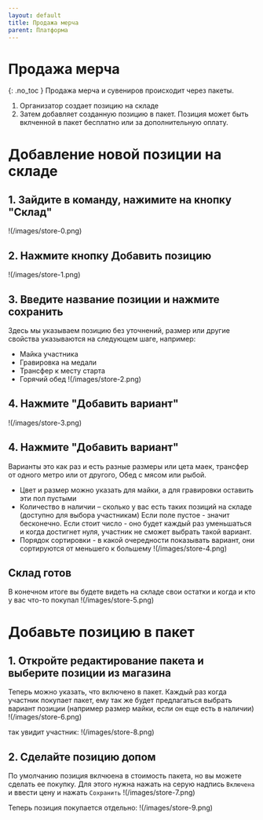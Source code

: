 ```yaml
---
layout: default
title: Продажа мерча
parent: Платформа
---
```


# Продажа мерча
{: .no_toc }
Продажа мерча и сувениров происходит через пакеты.
1.  Организатор создает позицию на складе
2.  Затем добавляет созданную позицию в пакет. Позиция может быть вклченной в пакет бесплатно или за дополнительную оплату.

# Добавление новой позиции на складе

## 1. Зайдите в команду, нажимите на кнопку "Склад"
!(/images/store-0.png)


## 2. Нажмите кнопку Добавить позицию
!(/images/store-1.png)

## 3. Введите название позиции и нажмите сохранить
Здесь мы указываем позицию без уточнений, размер или другие свойства указываются на следующем шаге, например:
* Майка участника
* Гравировка на медали
* Трансфер к месту старта
* Горячий обед
!(/images/store-2.png)


## 4. Нажмите "Добавить вариант"

!(/images/store-3.png)

## 4. Нажмите "Добавить вариант"
Варианты это как раз и есть разные размеры или цета маек, трансфер от одного метро или от другого, Обед с мясом или рыбой.
* Цвет и размер можно указать для майки, а для гравировки оставить эти пол пустыми
* Количество в наличии – сколько у вас есть таких позиций на складе (доступно для выбора участникам) Если поле пустое - значит бесконечно. Если стоит число - оно будет каждый раз уменьшаться и когда достигнет нуля, участник не сможет выбрать такой вариант.
* Порядок сортировки - в какой очередности показывать вариант, они сортируются от меньшего к большему
!(/images/store-4.png)

## Склад готов
В конечном итоге вы будете видеть на складе свои остатки и когда и кто у вас что-то покупал
!(/images/store-5.png)

# Добавьте позицию в пакет

## 1. Откройте редактирование пакета и выберите позиции из магазина
Теперь можно указать, что включено в пакет. Каждый раз когда участник покупает пакет, ему так же будет предлагаться выбрать вариант позиции (например размер майки, если он еще есть в наличии)
!(/images/store-6.png)

так увидит участник:
!(/images/store-8.png)

## 2. Сделайте позицию допом
По умолчанию позиция вклчюена в стоимость пакета, но вы можете сделать ее покупку.
Для этого нужна нажать на серую надпись ```Включена``` и ввести цену и нажать ```Сохранить```
!(/images/store-7.png)

Теперь позиция покупается отдельно:
!(/images/store-9.png)